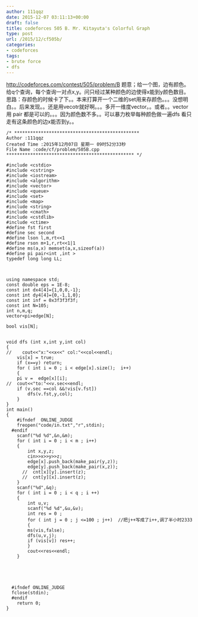 ```yaml
---
author: 111qqz
date: 2015-12-07 03:11:13+00:00
draft: false
title: codeforces 505 B. Mr. Kitayuta's Colorful Graph
type: post
url: /2015/12/cf505b/
categories:
- codeforces
tags:
- brute force
- dfs
---
```


http://codeforces.com/contest/505/problem/B
题意；给一个图，边有颜色。给q个查询，每个查询一对点x,y。问只经过某种颜色的边使得x能到y颜色数目。
思路：存颜色的时候卡了下。。本来打算开一个二维的set用来存颜色。。。没想明白。。后来发现。。还是用vecotr就好啊。。。多开一维度vector。。或者。。vector 用 pair 都是可以的。。。因为颜色数不多。。可以暴力枚举每种颜色做一遍dfs 看只走有这条颜色的边x能否到y。。

 

    
    /* ***********************************************
    Author :111qqz
    Created Time :2015年12月07日 星期一 09时52分33秒
    File Name :code/cf/problem/505B.cpp
    ************************************************ */
    
    #include <cstdio>
    #include <cstring>
    #include <iostream>
    #include <algorithm>
    #include <vector>
    #include <queue>
    #include <set>
    #include <map>
    #include <string>
    #include <cmath>
    #include <cstdlib>
    #include <ctime>
    #define fst first
    #define sec second
    #define lson l,m,rt<<1
    #define rson m+1,r,rt<<1|1
    #define ms(a,x) memset(a,x,sizeof(a))
    #define pi pair<int ,int >
    typedef long long LL;
    
    
    
    using namespace std;
    const double eps = 1E-8;
    const int dx4[4]={1,0,0,-1};
    const int dy4[4]={0,-1,1,0};
    const int inf = 0x3f3f3f3f;
    const int N=105;
    int n,m,q;
    vector<pi>edge[N];
    
    bool vis[N];
    
    
    void dfs (int x,int y,int col)
    {
    //    cout<<"x:"<<x<<" col:"<<col<<endl;
        vis[x] = true;
        if (x==y) return;
        for ( int i = 0 ; i < edge[x].size();  i++)
        {
    	pi v =  edge[x][i];
    //	cout<<"to:"<<v.sec<<endl;
    	if (v.sec ==col &&!vis[v.fst])
    	    dfs(v.fst,y,col);
        }
    }
    int main()
    {
    	#ifndef  ONLINE_JUDGE 
    	freopen("code/in.txt","r",stdin);
      #endif
    	scanf("%d %d",&n,&m); 
    	for ( int i = 0 ; i < m ; i++)
    	{
    	    int x,y,z;
    	    cin>>x>>y>>z;
    	    edge[x].push_back(make_pair(y,z));
    	    edge[y].push_back(make_pair(x,z));
    	  //  cnt[x][y].insert(z);
    	  //  cnt[y][x].insert(z);
    	}
    	scanf("%d",&q);
    	for ( int i = 0 ; i < q ; i ++)
    	{
    	    int u,v;
    	    scanf("%d %d",&u,&v);
    	    int res = 0 ;
    	    for ( int j = 0 ; j <=100 ; j++)  //把j++写成了i++,调了半小时2333
    	    {
    		ms(vis,false);
    		dfs(u,v,j);
    		if (vis[v]) res++;
    	    }
    	    cout<<res<<endl;
    	}
    	
    
    
    
    
      #ifndef ONLINE_JUDGE  
      fclose(stdin);
      #endif
        return 0;
    }
    



